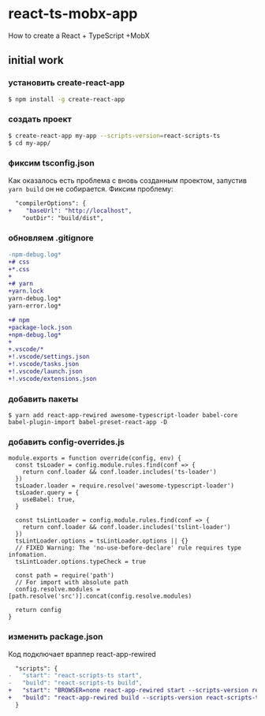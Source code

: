 # react-ts-mobx-app
How to create a React + TypeScript +MobX

## initial work

### установить create-react-app
```bash
$ npm install -g create-react-app
```

### создать проект
```bash
$ create-react-app my-app --scripts-version=react-scripts-ts
$ cd my-app/
```

### фиксим tsconfig.json
Как оказалось есть проблема с вновь созданным проектом, запустив `yarn build` он не собирается. Фиксим проблему:
```diff
  "compilerOptions": {
+    "baseUrl": "http://localhost",
    "outDir": "build/dist",
```

### обновляем .gitignore
```diff
-npm-debug.log*
+# css
+*.css
+
+# yarn
+yarn.lock
yarn-debug.log*
yarn-error.log*

+# npm
+package-lock.json
+npm-debug.log*
+
+.vscode/*
+!.vscode/settings.json
+!.vscode/tasks.json
+!.vscode/launch.json
+!.vscode/extensions.json
```

### добавить пакеты
```
$ yarn add react-app-rewired awesome-typescript-loader babel-core babel-plugin-import babel-preset-react-app -D
```

### добавить config-overrides.js
```
module.exports = function override(config, env) {
  const tsLoader = config.module.rules.find(conf => {
    return conf.loader && conf.loader.includes('ts-loader')
  })
  tsLoader.loader = require.resolve('awesome-typescript-loader')
  tsLoader.query = {
    useBabel: true,
  }

  const tsLintLoader = config.module.rules.find(conf => {
    return conf.loader && conf.loader.includes('tslint-loader')
  })
  tsLintLoader.options = tsLintLoader.options || {}
  // FIXED Warning: The 'no-use-before-declare' rule requires type infomation.
  tsLintLoader.options.typeCheck = true

  const path = require('path')
  // For import with absolute path
  config.resolve.modules = [path.resolve('src')].concat(config.resolve.modules)

  return config
}
```

### изменить package.json
Код подключает враппер react-app-rewired
```diff
  "scripts": {
-   "start": "react-scripts-ts start",
-   "build": "react-scripts-ts build",
+   "start": "BROWSER=none react-app-rewired start --scripts-version react-scripts-ts",
+   "build": "react-app-rewired build --scripts-version react-scripts-ts",
  }
```
